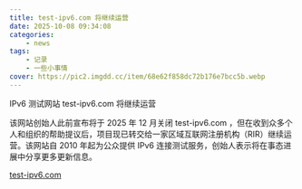 ```yaml
---
title: test-ipv6.com 将继续运营
date: 2025-10-08 09:34:08
categories: 
    - news
tags: 
    - 记录
    - 一些小事情
cover: https://pic2.imgdd.cc/item/68e62f858dc72b176e7bcc5b.webp
---
```



IPv6 测试网站 test-ipv6.com 将继续运营

该网站创始人此前宣布将于 2025 年 12 月关闭 test-ipv6.com ，但在收到众多个人和组织的帮助提议后，项目现已转交给一家区域互联网注册机构（RIR）继续运营。该网站自 2010 年起为公众提供 IPv6 连接测试服务，创始人表示将在事态进展中分享更多更新信息。

[test-ipv6.com](https://retire.test-ipv6.com/index-zh_CN.html)


